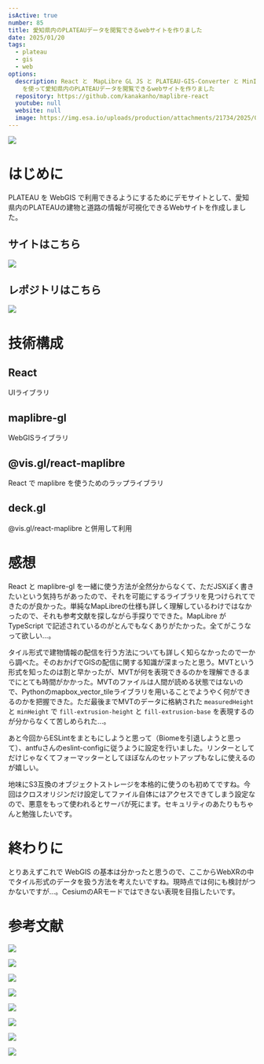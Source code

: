 ```yaml
---
isActive: true
number: 85
title: 愛知県内のPLATEAUデータを閲覧できるwebサイトを作りました
date: 2025/01/20
tags:
  - plateau
  - gis
  - web
options:
  description: React と　MapLibre GL JS と PLATEAU-GIS-Converter と MinIO
    を使って愛知県内のPLATEAUデータを閲覧できるwebサイトを作りました
  repository: https://github.com/kanakanho/maplibre-react
  youtube: null
  website: null
  image: https://img.esa.io/uploads/production/attachments/21734/2025/02/16/148413/d988d8a1-c579-41ff-b8df-5114475f3cd3.png
---
```



<a href="https://maplibre-react.vercel.app/">

![](https://img.esa.io/uploads/production/attachments/21734/2025/02/16/148413/d988d8a1-c579-41ff-b8df-5114475f3cd3.png)

</a>

# はじめに

PLATEAU を WebGIS で利用できるようにするためにデモサイトとして、愛知県内のPLATEAUの建物と道路の情報が可視化できるWebサイトを作成しました。

## サイトはこちら

![](https://esa-ogp-preview.kanakanho.workers.dev/ogp/svg?url=https://maplibre-react.vercel.app/&width=1000)

## レポジトリはこちら

![](https://esa-ogp-preview.kanakanho.workers.dev/ogp/svg?url=https://github.com/kanakanho/maplibre-react&width=1000)

# 技術構成

## React

UIライブラリ

## maplibre-gl

WebGISライブラリ

## @vis.gl/react-maplibre

React で maplibre を使うためのラップライブラリ

## deck.gl

@vis.gl/react-maplibre と併用して利用

# 感想

React と maplibre-gl を一緒に使う方法が全然分からなくて、ただJSXぽく書きたいという気持ちがあったので、それを可能にするライブラリを見つけられてできたのが良かった。単純なMapLibreの仕様も詳しく理解しているわけではなかったので、それも参考文献を探しながら手探りでできた。MapLibre が TypeScript で記述されているのがとんでもなくありがたかった。全てがこうなって欲しい...。

タイル形式で建物情報の配信を行う方法についても詳しく知らなかったので一から調べた。そのおかげでGISの配信に関する知識が深まったと思う。MVTという形式を知ったのは割と早かったが、MVTが何を表現できるのかを理解できるまでにとても時間がかかった。MVTのファイルは人間が読める状態ではないので、Pythonのmapbox_vector_tileライブラリを用いることでようやく何ができるのかを把握できた。ただ最後までMVTのデータに格納された `measuredHeight` と `minHeight` で `fill-extrusion-height` と `fill-extrusion-base` を表現するのが分からなくて苦しめられた...。

あと今回からESLintをまともにしようと思って（Biomeを引退しようと思って）、antfuさんのeslint-configに従うように設定を行いました。リンターとしてだけじゃなくてフォーマッターとしてほぼなんのセットアップもなしに使えるのが嬉しい。

地味にS3互換のオブジェクトストレージを本格的に使うのも初めてですね。今回はクロスオリジンだけ設定してファイル自体にはアクセスできてしまう設定なので、悪意をもって使われるとサーバが死にます。セキュリティのあたりもちゃんと勉強したいです。

# 終わりに

とりあえずこれで WebGIS の基本は分かったと思うので、ここからWebXRの中でタイル形式のデータを扱う方法を考えたいですね。現時点では何にも検討がつかないですが...。CesiumのARモードではできない表現を目指したいです。

# 参考文献

![](https://esa-ogp-preview.kanakanho.workers.dev/ogp/svg?width=1200&url=https://maplibre.org/maplibre-gl-js/docs/)

![](https://esa-ogp-preview.kanakanho.workers.dev/ogp/svg?width=1200&url=https://deck.gl/&img=false)

![](https://esa-ogp-preview.kanakanho.workers.dev/ogp/svg?width=1200&url=https://visgl.github.io/react-map-gl/&img=false)

![](https://esa-ogp-preview.kanakanho.workers.dev/ogp/svg?url=https://github.com/Project-PLATEAU/PLATEAU-GIS-Converter/&width=1200)

![](https://esa-ogp-preview.kanakanho.workers.dev/ogp/svg?width=1200&url=https://qiita.com/asahina820/items/775f77fb646dc1ef6b51)

![](https://esa-ogp-preview.kanakanho.workers.dev/ogp/svg?width=1200&url=https://qiita.com/asahina820/items/6ead76abf4fc7f187dfc)

![](https://esa-ogp-preview.kanakanho.workers.dev/ogp/svg?width=1200&url=https://zenn.dev/asahina820/books/c29592e397a35b)

![](https://esa-ogp-preview.kanakanho.workers.dev/ogp/svg?width=1200&url=https://zenn.dev/asahina820/books/c29592e397a35b)
